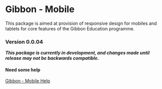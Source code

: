 # Gibbon - Mobile

This package is aimed at provision of responsive design for mobiles and tablets for core features of the Gibbon Education programme.

### Version 0.0.04

_**This package is currently in development, and changes made until release may not be backwards compatible.**_

#### Need some help

[Gibbon - Mobile Help](http://gibhelp.craigrayner.com)